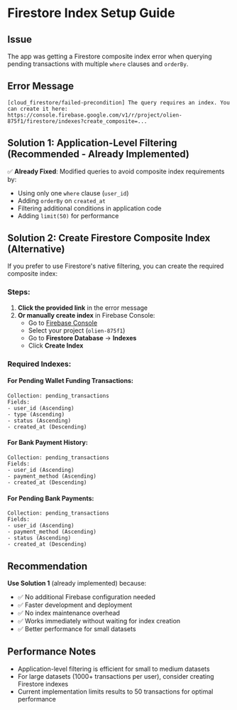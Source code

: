 # Firestore Index Setup Guide

## Issue
The app was getting a Firestore composite index error when querying pending transactions with multiple `where` clauses and `orderBy`.

## Error Message
```
[cloud_firestore/failed-precondition] The query requires an index. You can create it here: https://console.firebase.google.com/v1/r/project/olien-875f1/firestore/indexes?create_composite=...
```

## Solution 1: Application-Level Filtering (Recommended - Already Implemented)
✅ **Already Fixed**: Modified queries to avoid composite index requirements by:
- Using only one `where` clause (`user_id`)
- Adding `orderBy` on `created_at`
- Filtering additional conditions in application code
- Adding `limit(50)` for performance

## Solution 2: Create Firestore Composite Index (Alternative)

If you prefer to use Firestore's native filtering, you can create the required composite index:

### Steps:
1. **Click the provided link** in the error message
2. **Or manually create index** in Firebase Console:
   - Go to [Firebase Console](https://console.firebase.google.com/)
   - Select your project (`olien-875f1`)
   - Go to **Firestore Database** → **Indexes**
   - Click **Create Index**

### Required Indexes:

#### For Pending Wallet Funding Transactions:
```
Collection: pending_transactions
Fields:
- user_id (Ascending)
- type (Ascending) 
- status (Ascending)
- created_at (Descending)
```

#### For Bank Payment History:
```
Collection: pending_transactions
Fields:
- user_id (Ascending)
- payment_method (Ascending)
- created_at (Descending)
```

#### For Pending Bank Payments:
```
Collection: pending_transactions
Fields:
- user_id (Ascending)
- payment_method (Ascending)
- status (Ascending)
- created_at (Descending)
```

## Recommendation
**Use Solution 1** (already implemented) because:
- ✅ No additional Firebase configuration needed
- ✅ Faster development and deployment
- ✅ No index maintenance overhead
- ✅ Works immediately without waiting for index creation
- ✅ Better performance for small datasets

## Performance Notes
- Application-level filtering is efficient for small to medium datasets
- For large datasets (1000+ transactions per user), consider creating Firestore indexes
- Current implementation limits results to 50 transactions for optimal performance
